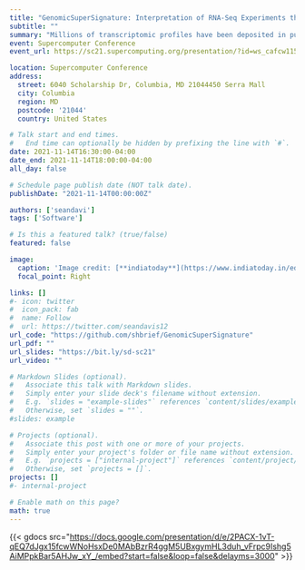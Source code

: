 ```yaml
---
title: "GenomicSuperSignature: Interpretation of RNA-Seq Experiments through Robust, Efficient Comparison to Public Databases"
subtitle: ""
summary: "Millions of transcriptomic profiles have been deposited in public archives, yet remain underused for the interpretation of new experiments. Existing methods for leveraging these public resources have focused on the reanalysis of existing data or analysis of new datasets independently. We present a novel approach to interpreting new transcriptomic datasets by near-instantaneous comparison to public archives without high-performance computing requirements. All necessary data and functions to apply our approach to existing or new data are included in our software available as part of the Bioconductor project."
event: Supercomputer Conference
event_url: https://sc21.supercomputing.org/presentation/?id=ws_cafcw115&sess=sess434

location: Supercomputer Conference
address:
  street: 6040 Scholarship Dr, Columbia, MD 21044450 Serra Mall
  city: Columbia
  region: MD
  postcode: '21044'
  country: United States

# Talk start and end times.
#   End time can optionally be hidden by prefixing the line with `#`.
date: 2021-11-14T16:30:00-04:00
date_end: 2021-11-14T18:00:00-04:00
all_day: false

# Schedule page publish date (NOT talk date).
publishDate: "2021-11-14T00:00:00Z"

authors: ['seandavi']
tags: ['Software']

# Is this a featured talk? (true/false)
featured: false

image:
  caption: 'Image credit: [**indiatoday**](https://www.indiatoday.in/education-today/news/story/stem-careers-in-india-continue-to-experience-gender-gap-survey-1589315-2019-08-21)'
  focal_point: Right

links: []
#- icon: twitter
#  icon_pack: fab
#  name: Follow
#  url: https://twitter.com/seandavis12
url_code: "https://github.com/shbrief/GenomicSuperSignature"
url_pdf: ""
url_slides: "https://bit.ly/sd-sc21"
url_video: ""

# Markdown Slides (optional).
#   Associate this talk with Markdown slides.
#   Simply enter your slide deck's filename without extension.
#   E.g. `slides = "example-slides"` references `content/slides/example-slides.md`.
#   Otherwise, set `slides = ""`.
#slides: example

# Projects (optional).
#   Associate this post with one or more of your projects.
#   Simply enter your project's folder or file name without extension.
#   E.g. `projects = ["internal-project"]` references `content/project/deep-learning/index.md`.
#   Otherwise, set `projects = []`.
projects: []
#- internal-project

# Enable math on this page?
math: true
---
```

{{< gdocs src="https://docs.google.com/presentation/d/e/2PACX-1vT-qEQ7dJgx15fcwWNoHsxDe0MAbBzrR4ggM5UBxgymHL3duh_vFrpc9Ishg5AiMPpkBar5AHJw_xY_/embed?start=false&loop=false&delayms=3000" >}}
